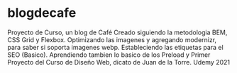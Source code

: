 # blogdecafe
Proyecto de Curso, un blog de Café
Creado siguiendo la metodologia BEM, CSS Grid y Flexbox.
Optimizando las imagenes y agregando modernizr, para saber si soporta imagenes webp.
Estableciendo las etiquetas para el SEO (Basico).
Aprendiendo tambien lo basico de los Preload y 
Primer Proyecto del Curso de Diseño Web, dicato de Juan de la Torre. Udemy 2021
